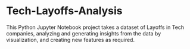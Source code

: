 # Tech-Layoffs-Analysis
This Python Jupyter Notebook project takes a dataset of Layoffs in Tech companies, analyzing and generating insights from the data by visualization, and creating new features as required.

